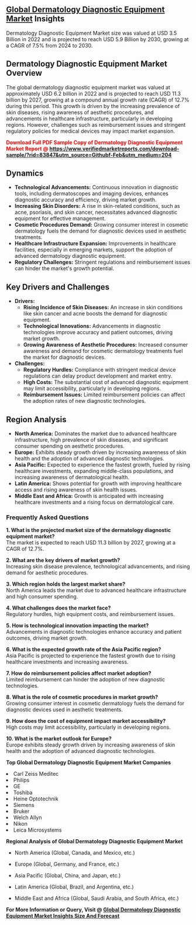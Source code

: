 <h2><a href="https://www.verifiedmarketreports.com/download-sample/?rid=83847&amp;utm_source=Githubf&amp;utm_medium=204" target="_blank">Global Dermatology Diagnostic Equipment Market</a> Insights</h2><p>Dermatology Diagnostic Equipment Market size was valued at USD 3.5 Billion in 2022 and is projected to reach USD 5.9 Billion by 2030, growing at a CAGR of 7.5% from 2024 to 2030.</p><p> <h2>Dermatology Diagnostic Equipment Market Overview</h2> <p>The global dermatology diagnostic equipment market was valued at approximately USD 6.2 billion in 2022 and is projected to reach USD 11.3 billion by 2027, growing at a compound annual growth rate (CAGR) of 12.7% during this period. This growth is driven by the increasing prevalence of skin diseases, rising awareness of aesthetic procedures, and advancements in healthcare infrastructure, particularly in developing regions. However, challenges such as reimbursement issues and stringent regulatory policies for medical devices may impact market expansion. </p> <p><strong><p><span class=""><span style="color: #ff0000;"><strong>Download Full PDF Sample Copy of Dermatology Diagnostic Equipment Market Report</strong> @ </span><a href="https://www.verifiedmarketreports.com/download-sample/?rid=83847&amp;utm_source=Githubf-Feb&amp;utm_medium=204" target="_blank">https://www.verifiedmarketreports.com/download-sample/?rid=83847&amp;utm_source=Githubf-Feb&amp;utm_medium=204</a></span></p></strong></p> <h2>Dynamics</h2> <ul> <li><strong>Technological Advancements:</strong> Continuous innovation in diagnostic tools, including dermatoscopes and imaging devices, enhances diagnostic accuracy and efficiency, driving market growth. </li> <li><strong>Increasing Skin Disorders:</strong> A rise in skin-related conditions, such as acne, psoriasis, and skin cancer, necessitates advanced diagnostic equipment for effective management. </li> <li><strong>Cosmetic Procedures Demand:</strong> Growing consumer interest in cosmetic dermatology fuels the demand for diagnostic devices used in aesthetic treatments. </li> <li><strong>Healthcare Infrastructure Expansion:</strong> Improvements in healthcare facilities, especially in emerging markets, support the adoption of advanced dermatology diagnostic equipment. </li> <li><strong>Regulatory Challenges:</strong> Stringent regulations and reimbursement issues can hinder the market's growth potential. </li> </ul> <h2>Key Drivers and Challenges</h2> <ul> <li><strong>Drivers:</strong> <ul> <li><strong>Rising Incidence of Skin Diseases:</strong> An increase in skin conditions like skin cancer and acne boosts the demand for diagnostic equipment. </li> <li><strong>Technological Innovations:</strong> Advancements in diagnostic technologies improve accuracy and patient outcomes, driving market growth. </li> <li><strong>Growing Awareness of Aesthetic Procedures:</strong> Increased consumer awareness and demand for cosmetic dermatology treatments fuel the market for diagnostic devices. </li> </ul> </li> <li><strong>Challenges:</strong> <ul> <li><strong>Regulatory Hurdles:</strong> Compliance with stringent medical device regulations can delay product development and market entry. </li> <li><strong>High Costs:</strong> The substantial cost of advanced diagnostic equipment may limit accessibility, particularly in developing regions. </li> <li><strong>Reimbursement Issues:</strong> Limited reimbursement policies can affect the adoption rates of new diagnostic technologies. </li> </ul> </li> </ul> <h2>Region Analysis</h2> <ul> <li><strong>North America:</strong> Dominates the market due to advanced healthcare infrastructure, high prevalence of skin diseases, and significant consumer spending on aesthetic procedures. </li> <li><strong>Europe:</strong> Exhibits steady growth driven by increasing awareness of skin health and the adoption of advanced diagnostic technologies. </li> <li><strong>Asia Pacific:</strong> Expected to experience the fastest growth, fueled by rising healthcare investments, expanding middle-class populations, and increasing awareness of dermatological health. </li> <li><strong>Latin America:</strong> Shows potential for growth with improving healthcare access and rising awareness of skin health issues. </li> <li><strong>Middle East and Africa:</strong> Growth is anticipated with increasing healthcare investments and a rising focus on dermatological care. </li> </ul> <h3>Frequently Asked Questions</h3> <p><strong>1. What is the projected market size of the dermatology diagnostic equipment market?</strong><br> The market is expected to reach USD 11.3 billion by 2027, growing at a CAGR of 12.7%. </p> <p><strong>2. What are the key drivers of market growth?</strong><br> Increasing skin disease prevalence, technological advancements, and rising demand for aesthetic procedures. </p> <p><strong>3. Which region holds the largest market share?</strong><br> North America leads the market due to advanced healthcare infrastructure and high consumer spending. </p> <p><strong>4. What challenges does the market face?</strong><br> Regulatory hurdles, high equipment costs, and reimbursement issues. </p> <p><strong>5. How is technological innovation impacting the market?</strong><br> Advancements in diagnostic technologies enhance accuracy and patient outcomes, driving market growth. </p> <p><strong>6. What is the expected growth rate of the Asia Pacific region?</strong><br> Asia Pacific is projected to experience the fastest growth due to rising healthcare investments and increasing awareness. </p> <p><strong>7. How do reimbursement policies affect market adoption?</strong><br> Limited reimbursement can hinder the adoption of new diagnostic technologies. </p> <p><strong>8. What is the role of cosmetic procedures in market growth?</strong><br> Growing consumer interest in cosmetic dermatology fuels the demand for diagnostic devices used in aesthetic treatments. </p> <p><strong>9. How does the cost of equipment impact market accessibility?</strong><br> High costs may limit accessibility, particularly in developing regions. </p> <p><strong>10. What is the market outlook for Europe?</strong><br> Europe exhibits steady growth driven by increasing awareness of skin health and the adoption of advanced diagnostic technologies.</p><p><strong>Top Global Dermatology Diagnostic Equipment Market Companies</strong></p><div data-test-id=""><p><li>Carl Zeiss Meditec</li><li> Philips</li><li> GE</li><li> Toshiba</li><li> Heine Optotechnik</li><li> Siemens</li><li> Bruker</li><li> Welch Allyn</li><li> Nikon</li><li> Leica Microsystems</li></p><div><strong>Regional Analysis of&nbsp;Global Dermatology Diagnostic Equipment Market</strong></div><ul><li dir="ltr"><p dir="ltr">North America&nbsp;(Global, Canada, and Mexico, etc.)</p></li><li dir="ltr"><p dir="ltr">Europe (Global, Germany, and France, etc.)</p></li><li dir="ltr"><p dir="ltr">Asia Pacific&nbsp;(Global, China, and Japan, etc.)</p></li><li dir="ltr"><p dir="ltr">Latin America&nbsp;(Global, Brazil, and Argentina, etc.)</p></li><li dir="ltr">Middle East and Africa&nbsp;(Global, Saudi Arabia, and South Africa, etc.)</li></ul><p><strong>For More Information or Query, Visit @&nbsp;</strong><strong><a href="https://www.verifiedmarketreports.com/product/global-dermatology-diagnostic-equipment-market-growth-2019-2024/?utm_source=Githubf&amp;utm_medium=204" target="_blank">Global Dermatology Diagnostic Equipment Market Insights Size And Forecast</a></strong></p></div>
